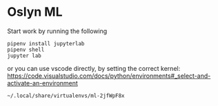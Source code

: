 # Oslyn ML


Start work by running the following 

```
pipenv install jupyterlab
pipenv shell
jupyter lab
```

or you can use vscode directly, by setting the correct kernel: 
https://code.visualstudio.com/docs/python/environments#_select-and-activate-an-environment

```
~/.local/share/virtualenvs/ml-2jfWpF8x
```